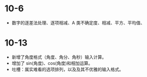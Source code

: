 # 10-6

- 数字的逐差法处理、逐项相减、A 类不确定度、相减、平方、平均值、

# 10-13

- 新增了角度格式（角度、角分、角秒）输入计算。
- 增加了 sin(角度)、cos(角度)和相加运算。
- 吐槽：属实难看的选项排列，以及及其不优雅的输入格式。
